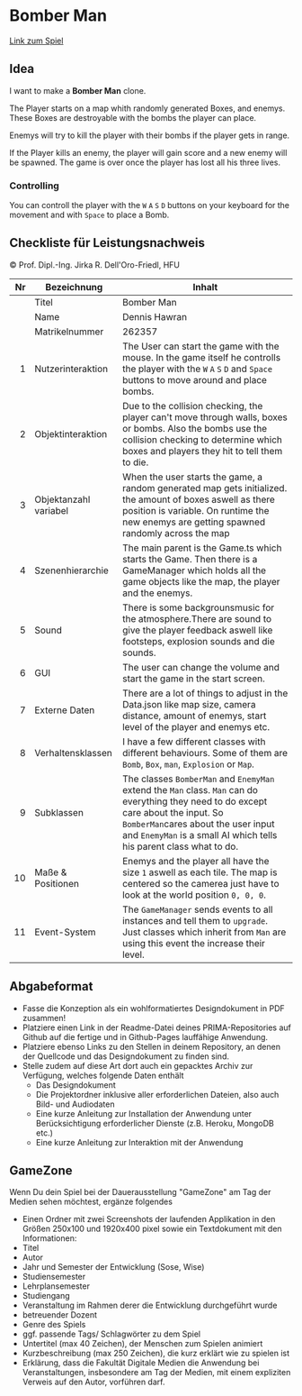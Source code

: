 # Bomber Man

[Link zum Spiel](https://aionixx.github.io/BomberMan/)

## Idea
I want to make a **Bomber Man** clone.

The Player starts on a map whith randomly generated Boxes, and enemys. These Boxes are destroyable with the bombs the player can place.

Enemys will try to kill the player with their bombs if the player gets in range.

If the Player kills an enemy, the player will gain score and a new enemy will be spawned.
The game is over once the player has lost all his three lives.

### Controlling
You can controll the player with the `W` `A` `S` `D` buttons on your keyboard for the movement and with `Space` to place a Bomb.


## Checkliste für Leistungsnachweis
© Prof. Dipl.-Ing. Jirka R. Dell'Oro-Friedl, HFU

| Nr | Bezeichnung           | Inhalt                                                                                                                                                                                                                                                                         |
|---:|-----------------------|--------------------------------------------------------------------------------------------------------------------------------------------------------------------------------------------------------------------------------------------------------------------------------|
|    | Titel                 | Bomber Man
|    | Name                  | Dennis Hawran
|    | Matrikelnummer        | 262357
|  1 | Nutzerinteraktion     |The User can start the game with the mouse. In the game itself he controlls the player with the `W` `A` `S` `D` and `Space` buttons to move around and place bombs. |
|  2 | Objektinteraktion     |Due to the collision checking, the player can't move through walls, boxes or bombs. Also the bombs use the collision checking to determine which boxes and players they hit to tell them to die.|
|  3 | Objektanzahl variabel |When the user starts the game, a random generated map gets initialized. the amount of boxes aswell as there position is variable. On runtime the new enemys are getting spawned randomly across the map|
|  4 | Szenenhierarchie      |The main parent is the Game.ts which starts the Game. Then there is a GameManager which holds all the game objects like the map, the player and the enemys.|
|  5 | Sound                 |There is some backgrounsmusic for the atmosphere.There are sound to give the player feedback aswell like footsteps, explosion sounds and die sounds.|
|  6 | GUI                   |The user can change the volume and start the game in the start screen.|
|  7 | Externe Daten         |There are a lot of things to adjust in the Data.json like map size, camera distance, amount of enemys, start level of the player and enemys etc.|
|  8 | Verhaltensklassen     |I have a few different classes with different behaviours. Some of them are `Bomb`, `Box`, `man`, `Explosion` or `Map`.|
|  9 | Subklassen            |The classes `BomberMan` and `EnemyMan` extend the `Man` class. `Man` can do everything they need to do except care about the input. So `BomberMan`cares about the user input and `EnemyMan` is a small AI which tells his parent class what to do.|
| 10 | Maße & Positionen     |Enemys and the player all have the size `1` aswell as each tile. The map is centered so the camerea just have to look at the world position `0, 0, 0`.|
| 11 | Event-System          |The `GameManager` sends events to all instances and tell them to `upgrade`. Just classes which inherit from `Man` are using this event the increase their level.|

## Abgabeformat
* Fasse die Konzeption als ein wohlformatiertes Designdokument in PDF zusammen!
* Platziere einen Link in der Readme-Datei deines PRIMA-Repositories auf Github auf die fertige und in Github-Pages lauffähige Anwendung.
* Platziere ebenso Links zu den Stellen in deinem Repository, an denen der Quellcode und das Designdokument zu finden sind.
* Stelle zudem auf diese Art dort auch ein gepacktes Archiv zur Verfügung, welches folgende Daten enthält
  * Das Designdokument 
  * Die Projektordner inklusive aller erforderlichen Dateien, also auch Bild- und Audiodaten
  * Eine kurze Anleitung zur Installation der Anwendung unter Berücksichtigung erforderlicher Dienste (z.B. Heroku, MongoDB etc.) 
  * Eine kurze Anleitung zur Interaktion mit der Anwendung

## GameZone
Wenn Du dein Spiel bei der Dauerausstellung "GameZone" am Tag der Medien sehen möchtest, ergänze folgendes  
* Einen Ordner mit zwei Screenshots der laufenden Applikation in den Größen 250x100 und 1920x400 pixel sowie ein Textdokument mit den Informationen:
* Titel
* Autor
* Jahr und Semester der Entwicklung (Sose, Wise)
* Studiensemester
* Lehrplansemester
* Studiengang
* Veranstaltung im Rahmen derer die Entwicklung durchgeführt wurde
* betreuender Dozent
* Genre des Spiels
* ggf. passende Tags/ Schlagwörter zu dem Spiel
* Untertitel (max 40 Zeichen), der Menschen zum Spielen animiert
* Kurzbeschreibung (max 250 Zeichen), die kurz erklärt wie zu spielen ist
* Erklärung, dass die Fakultät Digitale Medien die Anwendung bei Veranstaltungen, insbesondere am Tag der Medien, mit einem expliziten Verweis auf den Autor, vorführen darf.